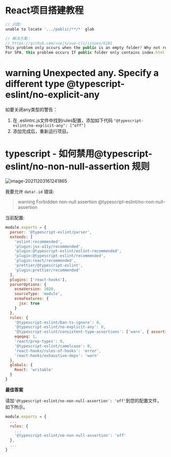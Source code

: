 # React项目搭建教程

```js
// 问题:
unable to locate '.../public/**/*' glob

// 解决方案：
// https://github.com/vuejs/vue-cli/issues/6281
This problem only occurs when the public is an empty folder? Why not remove your public folder directly ?
For SPA, this problem occurs If public folder only contains index.html or public folder is empty
```

# warning Unexpected any. Specify a different type @typescript-eslint/no-explicit-any

如要关闭any类型的警告：

1. 在 .eslintrc.js文件中找到rules配置，添加如下代码
   `"@typescript-eslint/no-explicit-any": ["off"]`
2. 添加完成后，重新运行项目。



# typescript - 如何禁用@typescript-eslint/no-non-null-assertion 规则

![image-20211203161241865](https://gitee.com/ian_kevin126/picturebed/raw/master/windows/img/image-20211203161241865.png)

我要允许 `data!.id`
错误:

> warning Forbidden non-null assertion @typescript-eslint/no-non-null-assertion



当前配置:

```js
module.exports = {
  parser: '@typescript-eslint/parser',
  extends: [
    'eslint:recommended',
    'plugin:jsx-a11y/recommended',
    'plugin:@typescript-eslint/eslint-recommended',
    'plugin:@typescript-eslint/recommended',
    'plugin:react/recommended',
    'prettier/@typescript-eslint',
    'plugin:prettier/recommended'
  ],
  plugins: ['react-hooks'],
  parserOptions: {
    ecmaVersion: 2020,
    sourceType: 'module',
    ecmaFeatures: {
      jsx: true
    }
  },
  rules: {
    '@typescript-eslint/ban-ts-ignore': 0,
    '@typescript-eslint/no-explicit-any': 0,
    '@typescript-eslint/consistent-type-assertions': ['warn', { assertionStyle: 'as' }],
    eqeqeq: 1,
    'react/prop-types': 0,
    '@typescript-eslint/camelcase': 0,
    'react-hooks/rules-of-hooks': 'error',
    'react-hooks/exhaustive-deps': 'warn'
  },
  globals: {
    React: 'writable'
  }
}
```

**最佳答案**

请加`'@typescript-eslint/no-non-null-assertion': 'off'`到您的配置文件，如下所示。

```js
module.exports = {
  ...
  rules: {
    ...
    '@typescript-eslint/no-non-null-assertion': 'off'
  },
  ...
}
```























































































